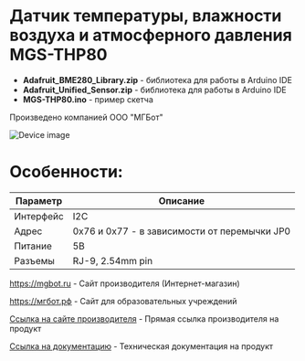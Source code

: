 # Датчик температуры, влажности воздуха и атмосферного давления MGS-THP80 

- **Adafruit_BME280_Library.zip** - библиотека для работы в Arduino IDE
- **Adafruit_Unified_Sensor.zip** - библиотека для работы в Arduino IDE
- **MGS-THP80.ino** - пример скетча

Произведено компанией ООО "МГБот"

![Device image](https://mgbot.ru/upload/iblock/7b5/7b52a32a90fb3bcf14671d9d4801e022.jpg)

# Особенности:

| Параметр    | Описание |
| ----------- | -----------|
| Интерфейс   | I2C|
| Адрес       | 0x76 и 0x77 - в зависимости от перемычки JP0 |
| Питание     | 5В|
| Разъемы     | RJ-9, 2.54mm pin|

https://mgbot.ru  - Сайт производителя (Интернет-магазин)

https://мгбот.рф  - Сайт для образовательных учреждений

[Ссылка на сайте производителя](https://mgbot.ru/catalog/datchiki_sensory/datchik_temperatury_vlazhnosti_vozdukha_i_atmosfernogo_davleniya_mgs_thp80_razem_rj_9_bme280/) - Прямая ссылка производителя на продукт

[Ссылка на документацию](https://books.mgbot.ru/devices/MGS-THP80.pdf) - Техническая документация на продукт